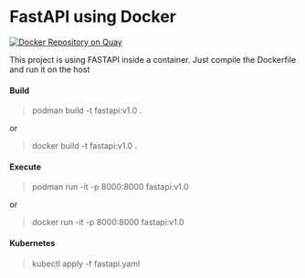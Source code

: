 # FastAPI using Docker

[![Docker Repository on Quay](https://quay.io/repository/laurobmb/python_fastapi/status "Docker Repository on Quay")](https://quay.io/repository/laurobmb/python_fastapi)

This project is using FASTAPI inside a container. Just compile the Dockerfile and run it on the host

#### Build

> podman build -t fastapi:v1.0 .

or 

> docker build -t fastapi:v1.0 .

#### Execute

> podman run -it -p 8000:8000 fastapi:v1.0

or

> docker run -it -p 8000:8000 fastapi:v1.0

#### Kubernetes

> kubectl apply -f fastapi.yaml 